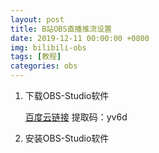 ```yaml
---
layout: post
title: B站OBS直播推流设置
date: 2019-12-11 00:00:00 +0800
img: bilibili-obs
tags: [教程]
categories: obs
---
```


1. 下载OBS-Studio软件
    
    <a href="https://pan.baidu.com/s/1DAcrCoRIRCrCZGnmr3lK1Q" target="_blank">百度云链接</a>   提取码：yv6d

2. 安装OBS-Studio软件


